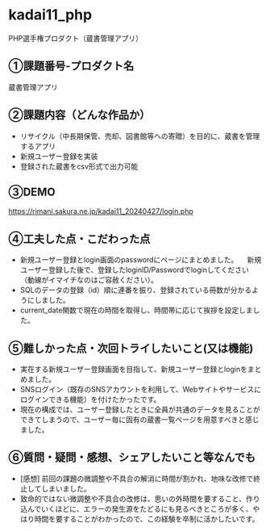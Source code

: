 # kadai11_php
PHP選手権プロダクト（蔵書管理アプリ）
## ①課題番号-プロダクト名
蔵書管理アプリ

## ②課題内容（どんな作品か）
- リサイクル（中長期保管、売却、図書館等への寄贈）を目的に、蔵書を管理するアプリ
- 新規ユーザー登録を実装
- 登録された蔵書をcsv形式で出力可能 

## ③DEMO
https://rimani.sakura.ne.jp/kadai11_20240427/login.php

## ④工夫した点・こだわった点
- 新規ユーザー登録とlogin画面のpasswordにページにまとめました。
　新規ユーザー登録した後で、登録したloginID/Passwordでloginしてください（動線がイマイチなのはご容赦ください）。
- SQLのデータの登録（id）順に連番を振り、登録されている冊数が分かるようにしました。
- current_date関数で現在の時間を取得し、時間帯に応じて挨拶を設定しました。

## ⑤難しかった点・次回トライしたいこと(又は機能)
- 実在する新規ユーザー登録画面を目指して、新規ユーザー登録とloginをまとめました。
- SNSログイン（既存のSNSアカウントを利用して、Webサイトやサービスにログインできる機能）を付けたかったです。
- 現在の構成では、ユーザー登録したときに全員が共通のデータを見ることができてしまうので、ユーザー毎に固有の蔵書一覧ページを用意すべきと感じました。

## ⑥質問・疑問・感想、シェアしたいこと等なんでも
- [感想] 前回の課題の微調整や不具合の解消に時間が割かれ、地味な改修で終止してしまいました。
- 致命的ではない微調整や不具合の改修は、思いの外時間を要すること、作り込んでいくほどに、エラーの発生源をたどるにも見るべきところが多く、やはり時間を要することがわかったので、この経験を卒制に活かしたいです。
